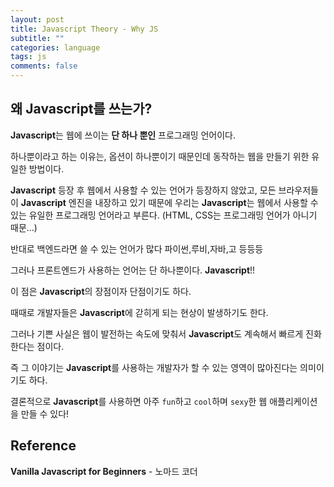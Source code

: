 ```yaml
---
layout: post
title: Javascript Theory - Why JS
subtitle: ""
categories: language
tags: js
comments: false
---
```


## 왜 Javascript를 쓰는가?

**Javascript**는 웹에 쓰이는 **단 하나 뿐인** 프로그래밍 언어이다.

하나뿐이라고 하는 이유는, 옵션이 하나뿐이기 때문인데 동작하는 웹을 만들기 위한 유일한 방법이다.

**Javascript** 등장 후 웹에서 사용할 수 있는 언어가 등장하지 않았고, 모든 브라우저들이 **Javascript** 엔진을 내장하고 있기 때문에 우리는 **Javascript**는 웹에서 사용할 수 있는 유일한 프로그래밍 언어라고 부른다. (HTML, CSS는 프로그래밍 언어가 아니기 때문...)

반대로 백엔드라면 쓸 수 있는 언어가 많다 파이썬,루비,자바,고 등등등

그러나 프론트엔드가 사용하는 언어는 단 하나뿐이다. **Javascript**!!

이 점은 **Javascript**의 장점이자 단점이기도 하다.

때때로 개발자들은 **Javascript**에 갇히게 되는 현상이 발생하기도 한다.

그러나 기쁜 사실은 웹이 발전하는 속도에 맞춰서 **Javascript**도 계속해서 빠르게 진화한다는 점이다.

즉 그 이야기는 **Javascript**를 사용하는 개발자가 할 수 있는 영역이 많아진다는 의미이기도 하다.

결론적으로 **Javascript**를 사용하면 아주 `fun`하고 `cool`하며 `sexy`한 웹 애플리케이션을 만들 수 있다!

## Reference

**Vanilla Javascript for Beginners** - 노마드 코더
